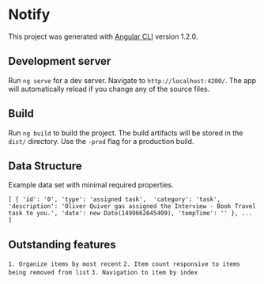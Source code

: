 # Notify

This project was generated with [Angular CLI](https://github.com/angular/angular-cli) version 1.2.0.

## Development server

Run `ng serve` for a dev server. Navigate to `http://localhost:4200/`. The app will automatically reload if you change any of the source files.

## Build

Run `ng build` to build the project. The build artifacts will be stored in the `dist/` directory. Use the `-prod` flag for a production build.

## Data Structure

Example data set with minimal required properties.

`[
	{
		'id': '0',
		'type': 'assigned task', 
		'category': 'task', 
		'description': 'Oliver Quiver gas assigned the Interview - Book Travel task to you.',
		'date': new Date(1499662645409),
		'tempTime': ''
	},
	...
]`

## Outstanding features

`1. Organize items by most recent` 
`2. Item count responsive to items being removed from list`
`3. Navigation to item by index`